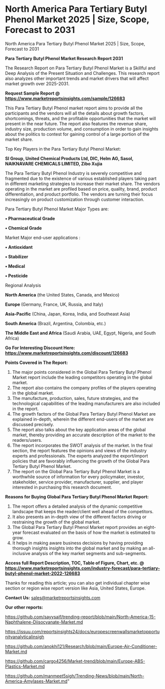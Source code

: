 # North America Para Tertiary Butyl Phenol Market 2025 | Size, Scope, Forecast to 2031
North America Para Tertiary Butyl Phenol Market 2025 | Size, Scope, Forecast to 2031

<strong>Para Tertiary Butyl Phenol Market Research Report 2031</strong>

The Research Report on Para Tertiary Butyl Phenol Market is a Skillful and Deep Analysis of the Present Situation and Challenges. This research report also analyzes other important trends and market drivers that will affect market growth over 2025-2031.

<strong>Request Sample Report @ <a href=https://www.marketreportsinsights.com/sample/126683>https://www.marketreportsinsights.com/sample/126683</a></strong>

This Para Tertiary Butyl Phenol market report aims to provide all the participants and the vendors will all the details about growth factors, shortcomings, threats, and the profitable opportunities that the market will present in the near future. The report also features the revenue share, industry size, production volume, and consumption in order to gain insights about the politics to contest for gaining control of a large portion of the market share.

Top Key Players in the Para Tertiary Butyl Phenol Market:

<strong>SI Group, United Chemical Products Ltd, DIC, Helm AG, Sasol, NAIKNAVARE CHEMICALS LIMITED, Zibo Xujia</strong>

The Para Tertiary Butyl Phenol Industry is severely competitive and fragmented due to the existence of various established players taking part in different marketing strategies to increase their market share. The vendors operating in the market are profiled based on price, quality, brand, product differentiation, and product portfolio. The vendors are turning their focus increasingly on product customization through customer interaction.

Para Tertiary Butyl Phenol Market Major Types are:

<strong>• Pharmaceutical Grade

• Chemical Grade</strong>

Market Major end-user applications :

<strong>• Antioxidant

• Stabilizer

• Medical

• Pesticide</strong>

Regional Analysis

</u><strong><b>North America</b></strong> (the United States, Canada, and Mexico)

<strong><b>Europe </b></strong>(Germany, France, UK, Russia, and Italy)

<strong><b>Asia-Pacific</b></strong> (China, Japan, Korea, India, and Southeast Asia)

<strong><b>South America</b></strong> (Brazil, Argentina, Colombia, etc.)

<strong><b>The Middle East and Africa</b></strong> (Saudi Arabia, UAE, Egypt, Nigeria, and South Africa)

<strong>Go For Interesting Discount Here: <a href=https://www.marketreportsinsights.com/discount/126683>https://www.marketreportsinsights.com/discount/126683</a></strong>

<strong>Points Covered in The Report:</strong>
<ol>
  <li>The major points considered in the Global Para Tertiary Butyl Phenol Market report include the leading competitors operating in the global market.</li>
  <li>The report also contains the company profiles of the players operating in the global market.</li>
  <li>The manufacture, production, sales, future strategies, and the technological capabilities of the leading manufacturers are also included in the report.</li>
  <li>The growth factors of the Global Para Tertiary Butyl Phenol Market are explained in-depth, wherein the different end-users of the market are discussed precisely.</li>
  <li>The report also talks about the key application areas of the global market, thereby providing an accurate description of the market to the readers/users.</li>
  <li>The report incorporates the SWOT analysis of the market. In the final section, the report features the opinions and views of the industry experts and professionals. The experts analyzed the export/import policies that are favorably influencing the growth of the Global Para Tertiary Butyl Phenol Market.</li>
  <li>The report on the Global Para Tertiary Butyl Phenol Market is a worthwhile source of information for every policymaker, investor, stakeholder, service provider, manufacturer, supplier, and player interested in purchasing this research document.</li>
</ol>
<strong>Reasons for Buying Global Para Tertiary Butyl Phenol Market Report:</strong>

<ol>
  <li>The report offers a detailed analysis of the dynamic competitive landscape that keeps the reader/client well ahead of the competitors.</li>
  <li>It also presents an in-depth view of the different factors driving or restraining the growth of the global market.</li>
  <li>The Global Para Tertiary Butyl Phenol Market report provides an eight-year forecast evaluated on the basis of how the market is estimated to grow.</li>
  <li>It helps in making aware business decisions by having providing thorough insights insights into the global market and by making an all-inclusive analysis of the key market segments and sub-segments.</li>
</ol>
<strong>Access full Report Description, TOC, Table of Figure, Chart, etc. @ <a href=https://www.marketreportsinsights.com/industry-forecast/para-tertiary-butyl-phenol-market-2022-126683>https://www.marketreportsinsights.com/industry-forecast/para-tertiary-butyl-phenol-market-2022-126683</a></strong>


Thanks for reading this article; you can also get individual chapter wise section or region wise report version like Asia, United States, Europe.

<strong>Contact Us:</strong>
sales@marketreportsinsights.com

<strong>Our other reports:</strong>

<a href=https://github.com/sayysaif/trending-report/blob/main/North-America-15-Naphthalene-Diisocyanate-Market.md>https://github.com/sayysaif/trending-report/blob/main/North-America-15-Naphthalene-Diisocyanate-Market.md</a>

<a href=https://issuu.com/reportsinsights24/docs/europescreenwallsmarketopportunityanalyticalinsigh>https://issuu.com/reportsinsights24/docs/europescreenwallsmarketopportunityanalyticalinsigh</a>

<a href=https://github.com/anokhi121/Research/blob/main/Europe-Air-Conditioner-Market.md>https://github.com/anokhi121/Research/blob/main/Europe-Air-Conditioner-Market.md</a>

<a href=https://github.com/cargo4256/Market-trend/blob/main/Europe-ABS-Plastics-Market.md>https://github.com/cargo4256/Market-trend/blob/main/Europe-ABS-Plastics-Market.md</a>

<a href=https://github.com/manmeet5sigh/Trending-News/blob/main/North-America-Amylases-Market.md>https://github.com/manmeet5sigh/Trending-News/blob/main/North-America-Amylases-Market.md</a>"

